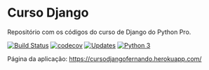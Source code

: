 # Curso Django
Repositório com os códigos do curso de Django do Python Pro.

[![Build Status](https://travis-ci.com/fhfraga/curso-django.svg?branch=master)](https://travis-ci.com/fhfraga/curso-django)
[![codecov](https://codecov.io/gh/fhfraga/curso-django/branch/master/graph/badge.svg?token=SXF3AZJUH9)](https://codecov.io/gh/fhfraga/curso-django)
[![Updates](https://pyup.io/repos/github/fhfraga/curso-django/shield.svg)](https://pyup.io/repos/github/fhfraga/curso-django/)
[![Python 3](https://pyup.io/repos/github/fhfraga/curso-django/python-3-shield.svg)](https://pyup.io/repos/github/fhfraga/curso-django/)

Página da aplicação: https://cursodjangofernando.herokuapp.com/